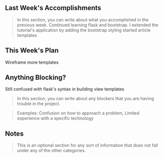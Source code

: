 ## Last Week's Accomplishments

> In this section, you can write about what you accomplished in the previous week.
Continued learning flask and bootstrap. I extended the tutorial's application by adding the bootstrap styling
started article templates


## This Week's Plan
Wireframe more templates

## Anything Blocking?
Still confused with flask's syntax in building view templates
> In this section, you can write about any blockers that you are having trouble in the project.

> Examples: Confusion on how to approach a problem, Limited experience with a specific technology

## Notes

> This is an optional section for any sort of information that does not fall under any of the other categories.
